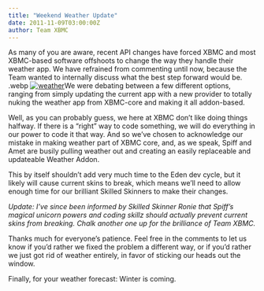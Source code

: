```yaml
---
title: "Weekend Weather Update"
date: 2011-11-09T03:00:00Z
author: Team XBMC
---
```


As many of you are aware, recent API changes have forced XBMC and most XBMC-based software offshoots to change the way they handle their weather app. We have refrained from commenting until now, because the Team wanted to internally discuss what the best step forward would be.
.webp
[![weather](/sites/default/files/uploads/sadweather-300x286.webp "weather")](/sites/default/files/uploads/sadweather.jpeg)We were debating between a few different options, ranging from simply updating the current app with a new provider to totally nuking the weather app from XBMC-core and making it all addon-based.

Well, as you can probably guess, we here at XBMC don’t like doing things halfway. If there is a “right” way to code something, we will do everything in our power to code it that way. And so we’ve chosen to acknowledge our mistake in making weather part of XBMC core, and, as we speak, Spiff and Amet are busily pulling weather out and creating an easily replaceable and updateable Weather Addon.

This by itself shouldn’t add very much time to the Eden dev cycle, but it likely will cause current skins to break, which means we’ll need to allow enough time for our brilliant Skilled Skinners to make their changes.

_Update: I’ve since been informed by Skilled Skinner Ronie that Spiff’s magical unicorn powers and coding skillz should actually prevent current skins from breaking. Chalk another one up for the brilliance of Team XBMC._

Thanks much for everyone’s patience. Feel free in the comments to let us know if you’d rather we fixed the problem a different way, or if you’d rather we just got rid of weather entirely, in favor of sticking our heads out the window.

Finally, for your weather forecast: Winter is coming.
